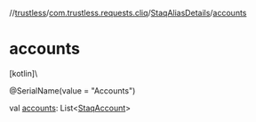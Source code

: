 //[trustless](../../../index.md)/[com.trustless.requests.cliq](../index.md)/[StaqAliasDetails](index.md)/[accounts](accounts.md)

# accounts

[kotlin]\

@SerialName(value = &quot;Accounts&quot;)

val [accounts](accounts.md): List&lt;[StaqAccount](../-staq-account/index.md)&gt;
